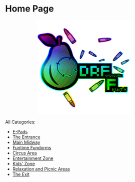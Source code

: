 # Home Page

<p align="center">
  <img src="logo.png" alt="Forbidden Fruit's Season 1 Banner" height=300/>
</p>

All Categories:
* [E-Pads](https://astreatss.github.io/FF-Season-1-Archive/epads/epads)
* [The Entrance](https://astreatss.github.io/FF-Season-1-Archive/entrance/entrance)
* [Main Midway](https://astreatss.github.io/FF-Season-1-Archive/midway/midway)
* [Funtime Fundorms](https://astreatss.github.io/FF-Season-1-Archive/dorms/dorms)
* [Circus Area](https://astreatss.github.io/FF-Season-1-Archive/circus/circus)
* [Entertainment Zone](https://astreatss.github.io/FF-Season-1-Archive/entertainment/entertainment)
* [Kids' Zone](https://astreatss.github.io/FF-Season-1-Archive/kidszone/kidszone)
* [Relaxation and Picnic Areas](https://astreatss.github.io/FF-Season-1-Archive/relaxation/relaxation)
* [The Exit](https://astreatss.github.io/FF-Season-1-Archive/exit/exit)
